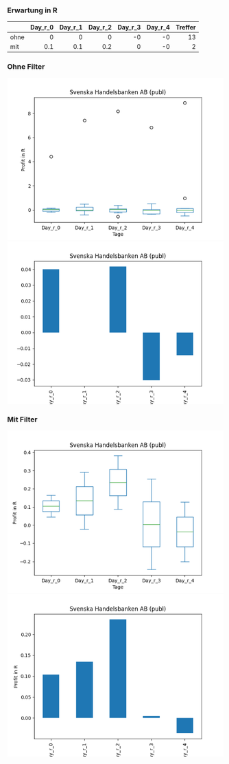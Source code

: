 ### Erwartung in R
|      |   Day_r_0 |   Day_r_1 |   Day_r_2 |   Day_r_3 |   Day_r_4 |   Treffer |
|:-----|----------:|----------:|----------:|----------:|----------:|----------:|
| ohne |       0   |       0   |       0   |        -0 |        -0 |        13 |
| mit  |       0.1 |       0.1 |       0.2 |         0 |        -0 |         2 |

### Ohne Filter
![image info](./data/SVNLY_box_all.png)
![image info](./data/SVNLY_median_all.png)

### Mit Filter
![image info](./data/SVNLY_box_filtered.png)
![image info](./data/SVNLY_median_filtered.png)